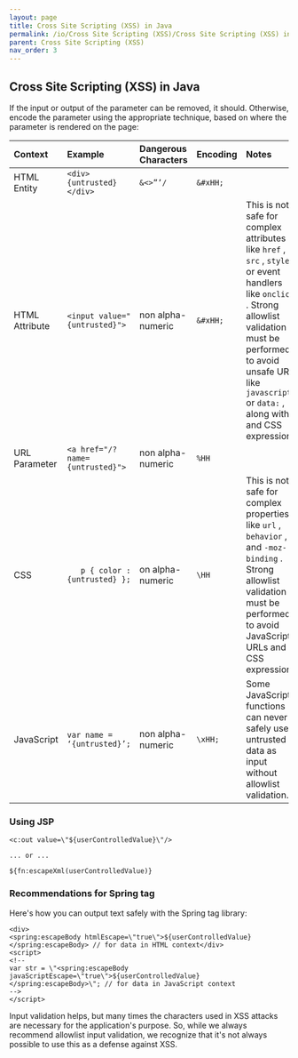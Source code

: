 ```yaml
---
layout: page
title: Cross Site Scripting (XSS) in Java
permalink: /io/Cross Site Scripting (XSS)/Cross Site Scripting (XSS) in Java
parent: Cross Site Scripting (XSS)
nav_order: 3
---
```


## Cross Site Scripting (XSS) in Java


If the input or output of the parameter can be removed, it should. 
Otherwise, encode the parameter using the appropriate technique, based on where the parameter is rendered on the page:



| **Context**  | **Example**         | **Dangerous Characters** |     **Encoding**  |   **Notes**     |
|:-------------|:------------------|:------|:------|:------|
| HTML Entity  | ```<div>{untrusted}</div>``` | ```&<>”’/```  | ```&#xHH;```        |       |
| HTML Attribute | ```<input value="{untrusted}">```  | non alpha-numeric  | ```&#xHH;```      | This is not safe for complex attributes like ```href``` , ```src``` , ```style``` or event handlers like ```onclick``` . Strong allowlist validation must be performed to avoid unsafe URLs like ```javascript:``` or ```data:``` , along with and CSS expressions.      |
| URL Parameter          | ```<a href="/?name={untrusted}">```      | non alpha-numeric   | ```%HH```       |       |
| CSS           | ```	p { color : {untrusted} };``` | on alpha-numeric  | ```\HH```       | This is not safe for complex properties like ```url``` , ```behavior``` , and ```-moz-binding``` . Strong allowlist validation must be performed to avoid JavaScript URLs and CSS expressions.      |
| JavaScript        | ```var name = ‘{untrusted}’;``` | non alpha-numeric | ```\xHH;```       | Some JavaScript functions can never safely use untrusted data as input without allowlist validation.      |




### Using JSP

```
<c:out value=\"${userControlledValue}\"/>

... or ...

${fn:escapeXml(userControlledValue)}
```


### Recommendations for Spring tag 

Here's how you can output text safely with the Spring tag library:

```
<div>
<spring:escapeBody htmlEscape=\"true\">${userControlledValue}</spring:escapeBody> // for data in HTML context</div>
<script>
<!--
var str = \"<spring:escapeBody javaScriptEscape=\"true\">${userControlledValue}</spring:escapeBody>\"; // for data in JavaScript context
-->
</script>
```

Input validation helps, but many times the characters used in XSS attacks are necessary for the application's purpose. 
So, while we always recommend allowlist input validation, we recognize that it's not always possible to use this as a defense against XSS.

